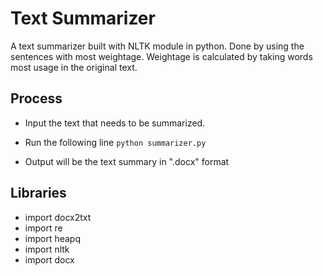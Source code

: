 # Text Summarizer

A text summarizer built with NLTK module in python. Done by using the sentences with most weightage.
Weightage is calculated by taking words most usage in the original text.

## Process

* Input the text that needs to be summarized.

* Run  the following line
```python summarizer.py```

* Output will be the text summary in ".docx" format

## Libraries

- import docx2txt
- import re
- import heapq
- import nltk
- import docx
